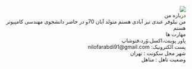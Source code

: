 
 <div dir="rtl">
 <img src="pic.jpeg">
 <br>
 درباره من
 <br>
  من نیلوفر عبدی تیر آبادی هستم متولد آبان 70و در حاضر دانشجوی مهندسی کامپیوتر هستم
 <br>
 مهارت ها
 <br>
  پاور پوینت،اکسل،وُرد،فتوشاپ
 <br>
 پست الکترونیک: nilofarabdi91@gmail.com
 <br>
 شهر محل سکونت : تهران
 <br>
 وضعیت تاهل : متاهل
 </div>


